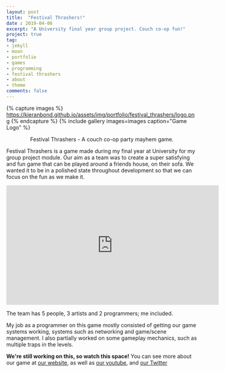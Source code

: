 ```yaml
---
layout: post
title:  "Festival Thrashers!"
date : 2019-04-06
excerpt: "A University final year group project. Couch co-op fun!"
project: true
tag:
- jekyll 
- moon
- portfolio
- games
- programming
- festival thrashers
- about
- theme
comments: false
---
```


{% capture images %}
	https://kieranbond.github.io/assets/img/portfolio/festival_thrashers/logo.png
{% endcapture %}
{% include gallery images=images caption="Game Logo" %}

    
<center>Festival Thrashers - A couch co-op party mayhem game.</center>
     
Festival Thrashers is a game made during my final year at University for my group project module. 
Our aim as a team was to create a super satisfying and fun game that can be played around a friends house, on their sofa. We wanted it to be in a polished state throughout development so that we can focus on the fun as we make it.

<iframe width="560" height="315" src="https://www.youtube.com/embed/lSFHOFvKqKg" frameborder="0"> </iframe>

The team has 5 people, 3 artists and 2 programmers; me included.

My job as a programmer on this game mostly consisted of getting our game systems working, systems such as networking and game/scene management.
I also partially worked on some gameplay mechanics, such as multiple traps in the levels.

<b>We're still working on this, so watch this space!</b>
You can see more about our game at <a href="lorepow.com">our website</a>, as well as <a href="https://www.youtube.com/channel/UCtm8lBVC0FnpF7fDQhLr21A">our youtube</a>, and <a href="https://twitter.com/Lore_Pow">our Twitter</a>
